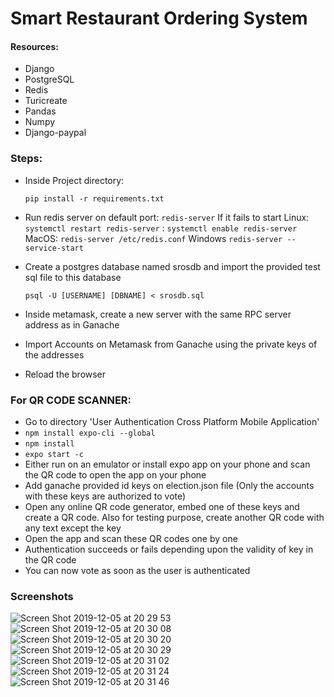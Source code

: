 # Smart Restaurant Ordering System


#### Resources:

- Django   
- PostgreSQL
- Redis
- Turicreate
- Pandas
- Numpy
- Django-paypal 


### Steps:
- Inside Project directory:

    `pip install -r requirements.txt`

- Run redis server on default port:
    `redis-server`
    If it fails to start
    Linux: `systemctl restart redis-server`
         : `systemctl enable redis-server`
    MacOS: `redis-server /etc/redis.conf`
    Windows `redis-server --service-start`
    
- Create a postgres database named srosdb and import the provided test sql file to this database
  
  `psql -U [USERNAME] [DBNAME] < srosdb.sql`
    

- Inside metamask, create a new server with the same RPC server address as in Ganache
- Import Accounts on Metamask from Ganache using the private keys of the addresses
- Reload the browser

### For QR CODE SCANNER:

- Go to directory 'User Authentication Cross Platform Mobile Application'
- `npm install expo-cli --global`
- `npm install`
- `expo start -c`
- Either run on an emulator or install expo app on your phone and scan the QR code to open the app on your phone
- Add ganache provided id keys on election.json file (Only the accounts with these keys are authorized to vote)
- Open any online QR code generator, embed one of these keys and create a QR code. Also for testing purpose, create another QR code with     any text except the key
- Open the app and scan these QR codes one by one
- Authentication succeeds or fails depending upon the validity of key in the QR code
- You can now vote as soon as the user is authenticated


### Screenshots


![Screen Shot 2019-12-05 at 20 29 53](https://user-images.githubusercontent.com/43087414/70253181-d6921b00-17aa-11ea-90a7-f4d0ab323979.png)
![Screen Shot 2019-12-05 at 20 30 08](https://user-images.githubusercontent.com/43087414/70253182-d6921b00-17aa-11ea-9bfa-1c3e283620c6.png)
![Screen Shot 2019-12-05 at 20 30 20](https://user-images.githubusercontent.com/43087414/70253184-d72ab180-17aa-11ea-922d-1e848cd5fd0b.png)
![Screen Shot 2019-12-05 at 20 30 29](https://user-images.githubusercontent.com/43087414/70253185-d7c34800-17aa-11ea-90a2-39349a28423a.png)
![Screen Shot 2019-12-05 at 20 31 02](https://user-images.githubusercontent.com/43087414/70253187-d8f47500-17aa-11ea-9f3e-c55208bd3d6e.png)
![Screen Shot 2019-12-05 at 20 31 24](https://user-images.githubusercontent.com/43087414/70253188-d8f47500-17aa-11ea-953d-4a8083a1ab14.png)
![Screen Shot 2019-12-05 at 20 31 46](https://user-images.githubusercontent.com/43087414/70253194-dabe3880-17aa-11ea-9b03-d6b71fa6ee56.png)
